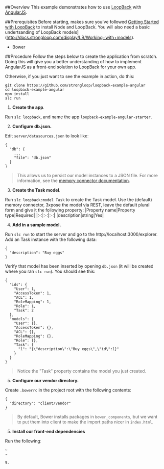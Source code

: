 ##Overview
This example demonstrates how to use [LoopBack](http://loopback.io) with [AngularJS](http://angularjs.org/).

##Prerequisites
Before starting, makes sure you've followed [Getting Started with LoopBack](http://docs.strongloop.com/display/LB/Getting+started+with+LoopBack) to install Node and LoopBack. You will also need a basic undertsanding of LoopBack models](http://docs.strongloop.com/display/LB/Working+with+models).

- Bower

##Procedure
Follow the steps below to create the application from scratch. Doing this will give you a better understanding of how to implement AngularJS as a front-end solution to LoopBack for your own app.

Otherwise, if you just want to see the example in action, do this:
```
git clone https://github.com/strongloop/loopback-example-angular
cd loopback-example-angular
npm install
slc run
```

1. **Create the app**.

  Run `slc loopback`, and name the app `loopback-example-angular-starter`.

2. **Configure db.json.**

  Edit `server/datasources.json` to look like:
  ```
  {
    "db": {
      ...
      "file": "db.json"
    }
  }
  ```

  >This allows us to persist our model instances to a JSON file. For more information, see the [memory connector documentation](http://docs.strongloop.com/display/LB/Memory+connector#Memoryconnector-Datapersistance).

3. **Create the Task model.**

  Run `slc loopback:model Task` to create the Task model. Use the (default) memory connector, 3xpose the model via REST, leave the default plural form and give it the following property:
  |Property name|Property type|Required|
  |:-:|:-:|:-:|
  |description|string|Yes|

4. **Add in a sample model.**

  Run `slc run` to start the server and go to the http://localhost:3000/explorer. Add an Task instance with the following data:
  ```
  {
    "description": "Buy eggs"
  }
  ```
  
  Verify that model has been inserted by opening `db.json` (it will be created where you ran `slc run`). You should see this:
  ```
  {
    "ids": {
      "User": 1,
      "AccessToken": 1,
      "ACL": 1,
      "RoleMapping": 1,
      "Role": 1,
      "Task": 2
    },
    "models": {
      "User": {},
      "AccessToken": {},
      "ACL": {},
      "RoleMapping": {},
      "Role": {},
      "Task": {
        "1": "{\"description\":\"Buy eggs\",\"id\":1}"
      }
    }
  }
  ```
  
  >Notice the "Task" property contains the model you just created.

5. **Configure our vendor directory.**

  Create `.bowerrc` in the project root with the following contents:
  ```
  {
    "directory": "client/vendor"
  }
  ```

  >By default, Bower installs packages in `bower_components`, but we want to put them into client to make the import paths nicer in `index.html`.

5. **Install our front-end dependencies**

  Run the following:
  ```
~
~

5. 
